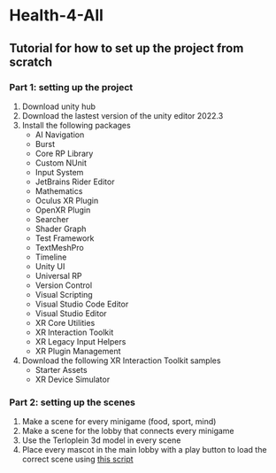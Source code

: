 # Health-4-All
## Tutorial for how to set up the project from scratch
### Part 1: setting up the project

1. Download unity hub
2. Download the lastest version of the unity editor 2022.3
3. Install the following packages 
    - AI Navigation
    - Burst
    - Core RP Library
    - Custom NUnit
    - Input System
    - JetBrains Rider Editor
    - Mathematics
    - Oculus XR Plugin
    - OpenXR Plugin
    - Searcher
    - Shader Graph
    - Test Framework
    - TextMeshPro
    - Timeline
    - Unity UI
    - Universal RP
    - Version Control
    - Visual Scripting
    - Visual Studio Code Editor
    - Visual Studio Editor
    - XR Core Utilities 
    - XR Interaction Toolkit
    - XR Legacy Input Helpers
    - XR Plugin Management
4. Download the following XR Interaction Toolkit samples
    - Starter Assets
    - XR Device Simulator
### Part 2: setting up the scenes

1. Make a scene for every minigame (food, sport, mind)
2. Make a scene for the lobby that connects every minigame
3. Use the Terloplein 3d model in every scene
4. Place every mascot in the main lobby with a play button to load the correct scene using [this script](https://github.com/IgnaceShoeib/Health-4-All/blob/main/Assets/Scripts/ChangeScene.cs)
